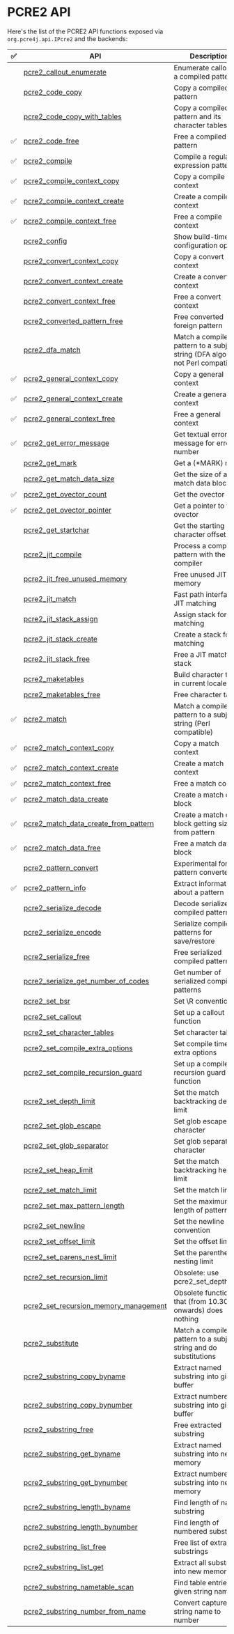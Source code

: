 # PCRE2 API

Here's the list of the PCRE2 API functions exposed via `org.pcre4j.api.IPcre2` and the backends:

| ✅ | API                                                                                                                       | Description                                                                       |
|---|---------------------------------------------------------------------------------------------------------------------------|-----------------------------------------------------------------------------------|
|   | [pcre2_callout_enumerate](https://www.pcre.org/current/doc/html/pcre2_callout_enumerate.html)                             | Enumerate callouts in a compiled pattern                                          |
|   | [pcre2_code_copy](https://www.pcre.org/current/doc/html/pcre2_code_copy.html)                                             | Copy a compiled pattern                                                           |
|   | [pcre2_code_copy_with_tables](https://www.pcre.org/current/doc/html/pcre2_code_copy_with_tables.html)                     | Copy a compiled pattern and its character tables                                  |
| ✅ | [pcre2_code_free](https://www.pcre.org/current/doc/html/pcre2_code_free.html)                                             | Free a compiled pattern                                                           |
| ✅ | [pcre2_compile](https://www.pcre.org/current/doc/html/pcre2_compile.html)                                                 | Compile a regular expression pattern                                              |
| ✅ | [pcre2_compile_context_copy](https://www.pcre.org/current/doc/html/pcre2_compile_context_copy.html)                       | Copy a compile context                                                            |
| ✅ | [pcre2_compile_context_create](https://www.pcre.org/current/doc/html/pcre2_compile_context_create.html)                   | Create a compile context                                                          |
| ✅ | [pcre2_compile_context_free](https://www.pcre.org/current/doc/html/pcre2_compile_context_free.html)                       | Free a compile context                                                            |
|   | [pcre2_config](https://www.pcre.org/current/doc/html/pcre2_config.html)                                                   | Show build-time configuration options                                             |
|   | [pcre2_convert_context_copy](https://www.pcre.org/current/doc/html/pcre2_convert_context_copy.html)                       | Copy a convert context                                                            |
|   | [pcre2_convert_context_create](https://www.pcre.org/current/doc/html/pcre2_convert_context_create.html)                   | Create a convert context                                                          |
|   | [pcre2_convert_context_free](https://www.pcre.org/current/doc/html/pcre2_convert_context_free.html)                       | Free a convert context                                                            |
|   | [pcre2_converted_pattern_free](https://www.pcre.org/current/doc/html/pcre2_converted_pattern_free.html)                   | Free converted foreign pattern                                                    |
|   | [pcre2_dfa_match](https://www.pcre.org/current/doc/html/pcre2_dfa_match.html)                                             | Match a compiled pattern to a subject string (DFA algorithm; not Perl compatible) |
| ✅ | [pcre2_general_context_copy](https://www.pcre.org/current/doc/html/pcre2_general_context_copy.html)                       | Copy a general context                                                            |
| ✅ | [pcre2_general_context_create](https://www.pcre.org/current/doc/html/pcre2_general_context_create.html)                   | Create a general context                                                          |
| ✅ | [pcre2_general_context_free](https://www.pcre.org/current/doc/html/pcre2_general_context_free.html)                       | Free a general context                                                            |
| ✅ | [pcre2_get_error_message](https://www.pcre.org/current/doc/html/pcre2_get_error_message.html)                             | Get textual error message for error number                                        |
|   | [pcre2_get_mark](https://www.pcre.org/current/doc/html/pcre2_get_mark.html)                                               | Get a (*MARK) name                                                                |
|   | [pcre2_get_match_data_size](https://www.pcre.org/current/doc/html/pcre2_get_match_data_size.html)                         | Get the size of a match data block                                                |
| ✅ | [pcre2_get_ovector_count](https://www.pcre.org/current/doc/html/pcre2_get_ovector_count.html)                             | Get the ovector count                                                             |
| ✅ | [pcre2_get_ovector_pointer](https://www.pcre.org/current/doc/html/pcre2_get_ovector_pointer.html)                         | Get a pointer to the ovector                                                      |
|   | [pcre2_get_startchar](https://www.pcre.org/current/doc/html/pcre2_get_startchar.html)                                     | Get the starting character offset                                                 |
|   | [pcre2_jit_compile](https://www.pcre.org/current/doc/html/pcre2_jit_compile.html)                                         | Process a compiled pattern with the JIT compiler                                  |
|   | [pcre2_jit_free_unused_memory](https://www.pcre.org/current/doc/html/pcre2_jit_free_unused_memory.html)                   | Free unused JIT memory                                                            |
|   | [pcre2_jit_match](https://www.pcre.org/current/doc/html/pcre2_jit_match.html)                                             | Fast path interface to JIT matching                                               |
|   | [pcre2_jit_stack_assign](https://www.pcre.org/current/doc/html/pcre2_jit_stack_assign.html)                               | Assign stack for JIT matching                                                     |
|   | [pcre2_jit_stack_create](https://www.pcre.org/current/doc/html/pcre2_jit_stack_create.html)                               | Create a stack for JIT matching                                                   |
|   | [pcre2_jit_stack_free](https://www.pcre.org/current/doc/html/pcre2_jit_stack_free.html)                                   | Free a JIT matching stack                                                         |
|   | [pcre2_maketables](https://www.pcre.org/current/doc/html/pcre2_maketables.html)                                           | Build character tables in current locale                                          |
|   | [pcre2_maketables_free](https://www.pcre.org/current/doc/html/pcre2_maketables_free.html)                                 | Free character tables                                                             |
| ✅ | [pcre2_match](https://www.pcre.org/current/doc/html/pcre2_match.html)                                                     | Match a compiled pattern to a subject string (Perl compatible)                    |
| ✅ | [pcre2_match_context_copy](https://www.pcre.org/current/doc/html/pcre2_match_context_copy.html)                           | Copy a match context                                                              |
| ✅ | [pcre2_match_context_create](https://www.pcre.org/current/doc/html/pcre2_match_context_create.html)                       | Create a match context                                                            |
| ✅ | [pcre2_match_context_free](https://www.pcre.org/current/doc/html/pcre2_match_context_free.html)                           | Free a match context                                                              |
| ✅ | [pcre2_match_data_create](https://www.pcre.org/current/doc/html/pcre2_match_data_create.html)                             | Create a match data block                                                         |
| ✅ | [pcre2_match_data_create_from_pattern](https://www.pcre.org/current/doc/html/pcre2_match_data_create_from_pattern.html)   | Create a match data block getting size from pattern                               |
| ✅ | [pcre2_match_data_free](https://www.pcre.org/current/doc/html/pcre2_match_data_free.html)                                 | Free a match data block                                                           |
|   | [pcre2_pattern_convert](https://www.pcre.org/current/doc/html/pcre2_pattern_convert.html)                                 | Experimental foreign pattern converter                                            |
| ✅ | [pcre2_pattern_info](https://www.pcre.org/current/doc/html/pcre2_pattern_info.html)                                       | Extract information about a pattern                                               |
|   | [pcre2_serialize_decode](https://www.pcre.org/current/doc/html/pcre2_serialize_decode.html)                               | Decode serialized compiled patterns                                               |
|   | [pcre2_serialize_encode](https://www.pcre.org/current/doc/html/pcre2_serialize_encode.html)                               | Serialize compiled patterns for save/restore                                      |
|   | [pcre2_serialize_free](https://www.pcre.org/current/doc/html/pcre2_serialize_free.html)                                   | Free serialized compiled patterns                                                 |
|   | [pcre2_serialize_get_number_of_codes](https://www.pcre.org/current/doc/html/pcre2_serialize_get_number_of_codes.html)     | Get number of serialized compiled patterns                                        |
|   | [pcre2_set_bsr](https://www.pcre.org/current/doc/html/pcre2_set_bsr.html)                                                 | Set \R convention                                                                 |
|   | [pcre2_set_callout](https://www.pcre.org/current/doc/html/pcre2_set_callout.html)                                         | Set up a callout function                                                         |
|   | [pcre2_set_character_tables](https://www.pcre.org/current/doc/html/pcre2_set_character_tables.html)                       | Set character tables                                                              |
|   | [pcre2_set_compile_extra_options](https://www.pcre.org/current/doc/html/pcre2_set_compile_extra_options.html)             | Set compile time extra options                                                    |
|   | [pcre2_set_compile_recursion_guard](https://www.pcre.org/current/doc/html/pcre2_set_compile_recursion_guard.html)         | Set up a compile recursion guard function                                         |
|   | [pcre2_set_depth_limit](https://www.pcre.org/current/doc/html/pcre2_set_depth_limit.html)                                 | Set the match backtracking depth limit                                            |
|   | [pcre2_set_glob_escape](https://www.pcre.org/current/doc/html/pcre2_set_glob_escape.html)                                 | Set glob escape character                                                         |
|   | [pcre2_set_glob_separator](https://www.pcre.org/current/doc/html/pcre2_set_glob_separator.html)                           | Set glob separator character                                                      |
|   | [pcre2_set_heap_limit](https://www.pcre.org/current/doc/html/pcre2_set_heap_limit.html)                                   | Set the match backtracking heap limit                                             |
|   | [pcre2_set_match_limit](https://www.pcre.org/current/doc/html/pcre2_set_match_limit.html)                                 | Set the match limit                                                               |
|   | [pcre2_set_max_pattern_length](https://www.pcre.org/current/doc/html/pcre2_set_max_pattern_length.html)                   | Set the maximum length of pattern                                                 |
|   | [pcre2_set_newline](https://www.pcre.org/current/doc/html/pcre2_set_newline.html)                                         | Set the newline convention                                                        |
|   | [pcre2_set_offset_limit](https://www.pcre.org/current/doc/html/pcre2_set_offset_limit.html)                               | Set the offset limit                                                              |
|   | [pcre2_set_parens_nest_limit](https://www.pcre.org/current/doc/html/pcre2_set_parens_nest_limit.html)                     | Set the parentheses nesting limit                                                 |
|   | [pcre2_set_recursion_limit](https://www.pcre.org/current/doc/html/pcre2_set_recursion_limit.html)                         | Obsolete: use pcre2_set_depth_limit                                               |
|   | [pcre2_set_recursion_memory_management](https://www.pcre.org/current/doc/html/pcre2_set_recursion_memory_management.html) | Obsolete function that (from 10.30 onwards) does nothing                          |
|   | [pcre2_substitute](https://www.pcre.org/current/doc/html/pcre2_substitute.html)                                           | Match a compiled pattern to a subject string and do substitutions                 |
|   | [pcre2_substring_copy_byname](https://www.pcre.org/current/doc/html/pcre2_substring_copy_byname.html)                     | Extract named substring into given buffer                                         |
|   | [pcre2_substring_copy_bynumber](https://www.pcre.org/current/doc/html/pcre2_substring_copy_bynumber.html)                 | Extract numbered substring into given buffer                                      |
|   | [pcre2_substring_free](https://www.pcre.org/current/doc/html/pcre2_substring_free.html)                                   | Free extracted substring                                                          |
|   | [pcre2_substring_get_byname](https://www.pcre.org/current/doc/html/pcre2_substring_get_byname.html)                       | Extract named substring into new memory                                           |
|   | [pcre2_substring_get_bynumber](https://www.pcre.org/current/doc/html/pcre2_substring_get_bynumber.html)                   | Extract numbered substring into new memory                                        |
|   | [pcre2_substring_length_byname](https://www.pcre.org/current/doc/html/pcre2_substring_length_byname.html)                 | Find length of named substring                                                    |
|   | [pcre2_substring_length_bynumber](https://www.pcre.org/current/doc/html/pcre2_substring_length_bynumber.html)             | Find length of numbered substring                                                 |
|   | [pcre2_substring_list_free](https://www.pcre.org/current/doc/html/pcre2_substring_list_free.html)                         | Free list of extracted substrings                                                 |
|   | [pcre2_substring_list_get](https://www.pcre.org/current/doc/html/pcre2_substring_list_get.html)                           | Extract all substrings into new memory                                            |
|   | [pcre2_substring_nametable_scan](https://www.pcre.org/current/doc/html/pcre2_substring_nametable_scan.html)               | Find table entries for given string name                                          |
|   | [pcre2_substring_number_from_name](https://www.pcre.org/current/doc/html/pcre2_substring_number_from_name.html)           | Convert captured string name to number                                            |
